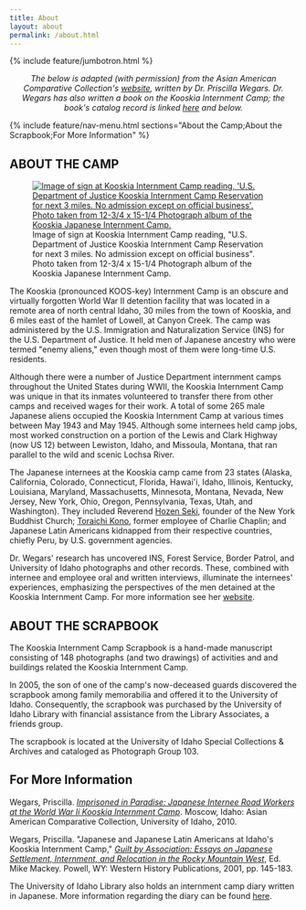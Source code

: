 ```yaml
---
title: About
layout: about
permalink: /about.html
---
```

{% include feature/jumbotron.html %} 

<p style="text-align:center"><em>The below is adapted (with permission) from the Asian American Comparative Collection's <a href="http://www.uiweb.uidaho.edu/LS/AACC/KOOSKIA.HTM">website</a>, written by Dr. Priscilla Wegars. Dr. Wegars has also written a book on the Kooskia Internment Camp; the book's catalog record is linked <a href="http://uidaho.worldcat.org/oclc/639164294">here</a> and below.</em></p>

{% include feature/nav-menu.html sections="About the Camp;About the Scrapbook;For More Information" %} 

## ABOUT THE CAMP

<div class="float-right ml-3 mb-3 col-md-4">
<figure class="figure">
<a href="{{ 'items/kooskia793.html' |relative_url}}"><img class="figure-img img-fluid rounded" alt="Image of sign at Kooskia Internment Camp reading, 'U.S. Department of Justice Kooskia Internment Camp Reservation for next 3 miles. No admission except on official business'. Photo taken from 12-3/4 x 15-1/4 Photograph album of the Kooskia Japanese Internment Camp." src="https://cdm17254.contentdm.oclc.org/digital/iiif/spec_kic/793/full/pct:70/0/default.jpg"></a>
  <figcaption class="figure-caption">Image of sign at Kooskia Internment Camp reading, "U.S. Department of Justice Kooskia Internment Camp Reservation for next 3 miles. No admission except on official business". Photo taken from 12-3/4 x 15-1/4 Photograph album of the Kooskia Japanese Internment Camp.  </figcaption>
</figure>
</div>

The Kooskia (pronounced KOOS-key) Internment Camp is an obscure and virtually forgotten World War II detention facility that was located in a remote area of north central Idaho, 30 miles from the town of Kooskia, and 6 miles east of the hamlet of Lowell, at Canyon Creek. The camp was administered by the U.S. Immigration and Naturalization Service (INS) for the U.S. Department of Justice. It held men of Japanese ancestry who were termed "enemy aliens," even though most of them were long-time U.S. residents.

Although there were a number of Justice Department internment camps throughout the United States during WWII, the Kooskia Internment Camp was unique in that its inmates volunteered to transfer there from other camps and received wages for their work. A total of some 265 male Japanese aliens occupied the Kooskia Internment Camp at various times between May 1943 and May 1945. Although some internees held camp jobs, most worked construction on a portion of the Lewis and Clark Highway (now US 12) between Lewiston, Idaho, and Missoula, Montana, that ran parallel to the wild and scenic Lochsa River.

The Japanese internees at the Kooskia camp came from 23 states (Alaska, California, Colorado, Connecticut, Florida, Hawai'i, Idaho, Illinois, Kentucky, Louisiana, Maryland, Massachusetts, Minnesota, Montana, Nevada, New Jersey, New York, Ohio, Oregon, Pennsylvania, Texas, Utah, and Washington). They included  Reverend <a href="http://www.nytimes.com/1991/07/25/obituaries/rev-hozen-seki-is-dead-at-87-leader-of-buddhists-in-new-york.html">Hozen Seki</a>, founder of the New York Buddhist Church; <a href="http://www.konofilm.com/">Toraichi Kono</a>, former employee of Charlie Chaplin; and Japanese Latin Americans kidnapped from their respective countries, chiefly Peru, by U.S. government agencies.

Dr. Wegars' research has uncovered INS, Forest Service, Border Patrol, and University of Idaho photographs and other records. These, combined with internee and employee oral and written interviews, illuminate the internees' experiences, emphasizing the perspectives of the men detained at the Kooskia Internment Camp. For more information see her <a href="http://www.uiweb.uidaho.edu/LS/AACC/KOOSKIA.HTM">website</a>.

## ABOUT THE SCRAPBOOK

The Kooskia Internment Camp Scrapbook is a hand-made manuscript consisting of 148 photographs (and two drawings) of activities and and buildings related the Kooskia Internment Camp.

In 2005, the son of one of the camp's now-deceased guards discovered the scrapbook among family memorabilia and offered it to the University of Idaho. Consequently, the scrapbook was purchased by the University of Idaho Library with financial assistance from the Library Associates, a friends group.

The scrapbook is located at the University of Idaho Special Collections & Archives and cataloged as Photograph Group 103.

## For More Information

Wegars, Priscilla. <em><a href="http://uidaho.worldcat.org/oclc/639164294">Imprisoned in Paradise: Japanese Internee Road Workers at the World War Ii Kooskia Internment Camp</a></em>. Moscow, Idaho: Asian American Comparative Collection, University of Idaho, 2010.

Wegars, Priscilla. "Japanese and Japanese Latin Americans at Idaho's Kooskia Internment Camp," <em><a href="http://uidaho.worldcat.org/oclc/47143890">Guilt by Association: Essays on Japanese Settlement, Internment, and Relocation in the Rocky Mountain West</a></em>, Ed. Mike Mackey. Powell, WY: Western History Publications, 2001, pp. 145-183.

The University of Idaho Library also holds an internment camp diary written in Japanese. More information regarding the diary can be found <a href="http://www.lib.uidaho.edu/special-collections/dm/dm1997.htm">here</a>.


<div class="clearfix"></div>

